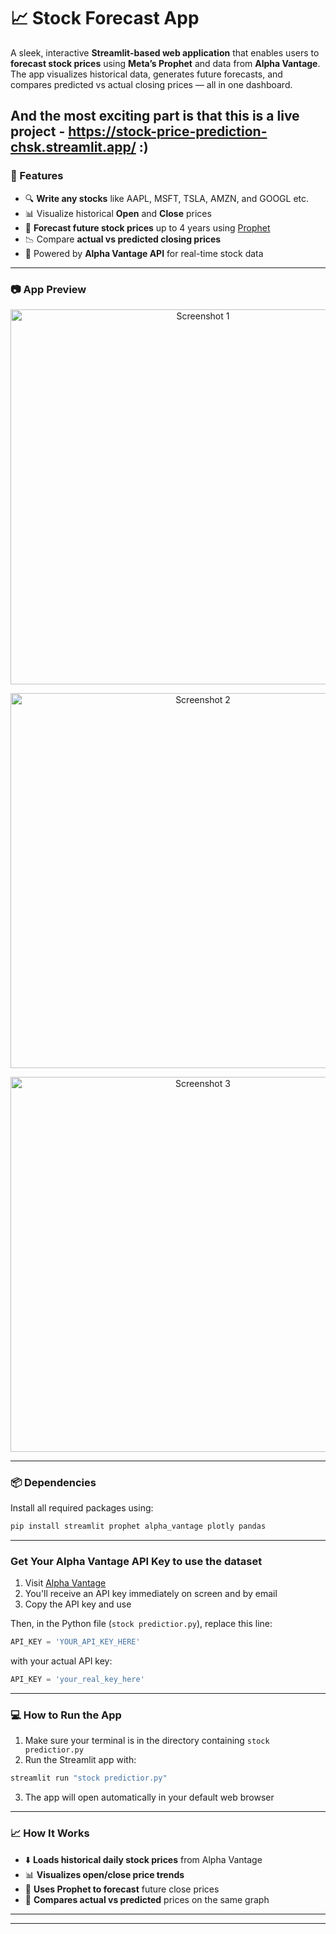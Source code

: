 
# 📈 Stock Forecast App

A sleek, interactive **Streamlit-based web application** that enables users to **forecast stock prices** using **Meta’s Prophet** and data from **Alpha Vantage**. The app visualizes historical data, generates future forecasts, and compares predicted vs actual closing prices — all in one dashboard.

And the most exciting part is that this is a live project - https://stock-price-prediction-chsk.streamlit.app/ :)
---

### 🚀 Features

- 🔍 **Write any stocks** like AAPL, MSFT, TSLA, AMZN, and GOOGL etc.
- 📊 Visualize historical **Open** and **Close** prices
- 🔮 **Forecast future stock prices** up to 4 years using [Prophet](https://facebook.github.io/prophet/)
- 📉 Compare **actual vs predicted closing prices**
- 🧠 Powered by **Alpha Vantage API** for real-time stock data

---

### 📷 App Preview

<p align="center">
  <img src="https://github.com/user-attachments/assets/53cd3723-c69f-4bf1-ae8d-38a643dcc11d" alt="Screenshot 1" width="600"/>
</p>

<p align="center">
  <img src="https://github.com/user-attachments/assets/0cca3671-3fb8-402c-9207-196da08286c1" alt="Screenshot 2" width="600"/>
</p>

<p align="center">
  <img src="https://github.com/user-attachments/assets/caee0784-5b7a-4dc0-a5c4-766a2e5df4c1" alt="Screenshot 3" width="600"/>
</p>



---

### 📦 Dependencies

Install all required packages using:

```bash
pip install streamlit prophet alpha_vantage plotly pandas
```

---

###  Get Your Alpha Vantage API Key to use the dataset

1. Visit [Alpha Vantage](https://www.alphavantage.co/support/#api-key)
3. You'll receive an API key immediately on screen and by email
4. Copy the API key and use 

Then, in the Python file (`stock predictior.py`), replace this line:

```python
API_KEY = 'YOUR_API_KEY_HERE'
```

with your actual API key:

```python
API_KEY = 'your_real_key_here'
```

---

### 💻 How to Run the App

1. Make sure your terminal is in the directory containing `stock predictior.py`
2. Run the Streamlit app with:

```bash
streamlit run "stock predictior.py"
```

3. The app will open automatically in your default web browser

---

### 📈 How It Works

- ⬇️ **Loads historical daily stock prices** from Alpha Vantage
- 📊 **Visualizes open/close price trends**
- 🤖 **Uses Prophet to forecast** future close prices
- 🔁 **Compares actual vs predicted** prices on the same graph

---


---

